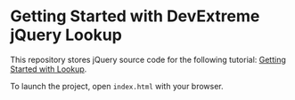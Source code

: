 # Getting Started with DevExtreme jQuery Lookup

This repository stores jQuery source code for the following tutorial: [Getting Started with Lookup](https://js.devexpress.com/Documentation/Guide/UI_Components/Lookup/Getting_Started_with_Lookup).

To launch the project, open `index.html` with your browser.
